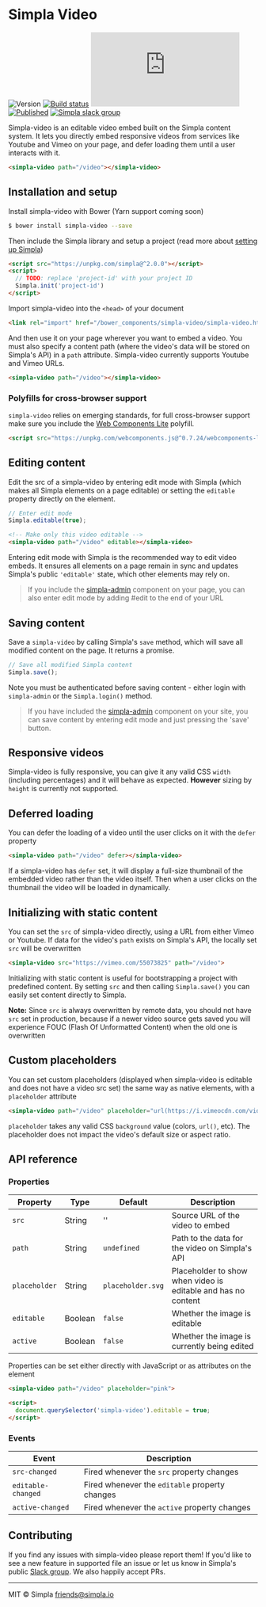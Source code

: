 # Simpla Video
![Version][bower-badge] [![Build status][travis-badge]][travis-url] ![Size][size-badge] [![Published][webcomponents-badge]][webcomponents-url] [![Simpla slack group][slack-badge]][slack-url]

Simpla-video is an editable video embed built on the Simpla content system. It lets you directly embed responsive videos from services like Youtube and Vimeo on your page, and defer loading them until a user interacts with it.

<!---
```
<custom-element-demo>
  <template>
    <script src="../webcomponentsjs/webcomponents-lite.js"></script>
    <link rel="import" href="simpla-video.html">

    <script src="https://unpkg.com/simpla@2.0.0"></script>
    <script>
      Simpla.init('local');
      Simpla.editable(true);
    </script>

    <style>
      simpla-video {
        max-width: 38rem;
        margin: 0 auto
      }
    </style>
    <next-code-block></next-code-block>
  </template>
</custom-element-demo>
```
-->
```html
<simpla-video path="/video"></simpla-video>
```

## Installation and setup

Install simpla-video with Bower (Yarn support coming soon)

```sh
$ bower install simpla-video --save
```

Then include the Simpla library and setup a project (read more about [setting up Simpla](https://www.simpla.io/docs/guides/get-started))

```html
<script src="https://unpkg.com/simpla@^2.0.0"></script>
<script>
  // TODO: replace 'project-id' with your project ID
  Simpla.init('project-id')
</script>
```

Import simpla-video into the `<head>` of your document

```html
<link rel="import" href="/bower_components/simpla-video/simpla-video.html">
```

And then use it on your page wherever you want to embed a video. You must also specify a content path (where the video's data will be stored on Simpla's API) in a `path` attribute. Simpla-video currently supports Youtube and Vimeo URLs.

```html
<simpla-video path="/video"></simpla-video>
```

### Polyfills for cross-browser support

`simpla-video` relies on emerging standards, for full cross-browser support make sure you include the [Web Components Lite](https://github.com/webcomponents/webcomponentsjs) polyfill.

```html
<script src="https://unpkg.com/webcomponents.js@^0.7.24/webcomponents-lite.min.js" async></script>
```

## Editing content

Edit the src of a simpla-video by entering edit mode with Simpla (which makes all Simpla elements on a page editable) or setting the `editable` property directly on the element.

```js
// Enter edit mode
Simpla.editable(true);
```

```html
<!-- Make only this video editable -->
<simpla-video path="/video" editable></simpla-video>
```

Entering edit mode with Simpla is the recommended way to edit video embeds. It ensures all elements on a page remain in sync and updates Simpla's public `'editable'` state, which other elements may rely on.

> If you include the [simpla-admin](https://webcomponents.org/element/SimplaElements/simpla-admin) component on your page, you can also enter edit mode by adding #edit to the end of your URL

## Saving content

Save a `simpla-video` by calling Simpla's `save` method, which will save all modified content on the page. It returns a promise.

```js
// Save all modified Simpla content
Simpla.save();
```

Note you must be authenticated before saving content - either login with `simpla-admin` or the `Simpla.login()` method.

> If you have included the [simpla-admin](http://webcomponents.org/element/SimplaElements/simpla-admin) component on your site, you can save content by entering edit mode and just pressing the 'save' button.

## Responsive videos

Simpla-video is fully responsive, you can give it any valid CSS `width` (including percentages) and it will behave as expected. **However** sizing by `height` is currently not supported.

## Deferred loading

You can defer the loading of a video until the user clicks on it with the `defer` property

```html
<simpla-video path="/video" defer></simpla-video>
```

If a simpla-video has `defer` set, it will display a full-size thumbnail of the embedded video rather than the video itself. Then when a user clicks on the thumbnail the video will be loaded in dynamically.

## Initializing with static content

You can set the `src` of simpla-video directly, using a URL from either Vimeo or Youtube. If data for the video's `path` exists on Simpla's API, the locally set `src` will be overwritten

```html
<simpla-video src="https://vimeo.com/55073825" path="/video">
```

Initializing with static content is useful for bootstrapping a project with predefined content. By setting `src` and then calling `Simpla.save()` you can easily set content directly to Simpla.

**Note:** Since `src` is always overwritten by remote data, you should not have `src` set in production, because if a newer video source gets saved you will experience FOUC (Flash Of Unformatted Content) when the old one is overwritten

## Custom placeholders

You can set custom placeholders (displayed when simpla-video is editable and does not have a video src set) the same way as native elements, with a `placeholder` attribute

```html
<simpla-video path="/video" placeholder="url(https://i.vimeocdn.com/video/499134794_1280x720.jpg)">
```

`placeholder` takes any valid CSS `background` value (colors, `url()`, etc). The placeholder does not impact the video's default size or aspect ratio.

## API reference

### Properties

Property      | Type    | Default           | Description                                                   
------------- | ------- | ----------------- | -----------                                                   
`src`         | String  | ''                | Source URL of the video to embed
`path`        | String  | `undefined`       | Path to the data for the video on Simpla's API
`placeholder` | String  | `placeholder.svg` | Placeholder to show when video is editable and has no content 
`editable`    | Boolean | `false`           | Whether the image is editable                                 
`active`      | Boolean | `false`           | Whether the image is currently being edited                   

Properties can be set either directly with JavaScript or as attributes on the element

```html
<simpla-video path="/video" placeholder="pink">

<script>
  document.querySelector('simpla-video').editable = true;
</script>
```

### Events

Event              | Description                                    
------------------ | -----------                                    
`src-changed`      | Fired whenever the `src` property changes      
`editable-changed` | Fired whenever the `editable` property changes 
`active-changed`   | Fired whenever the `active` property changes   

## Contributing

If you find any issues with simpla-video please report them! If you'd like to see a new feature in supported file an issue or let us know in Simpla's public [Slack group](https://slack.simpla.io). We also happily accept PRs. 

---

MIT © Simpla <friends@simpla.io>

[bower-badge]: https://img.shields.io/bower/v/simpla-video.svg
[bowerlicense-badge]: https://img.shields.io/bower/l/simpla-video.svg
[travis-badge]: https://img.shields.io/travis/SimplaElements/simpla-video.svg
[travis-url]: https://travis-ci.org/SimplaElements/simpla-video
[bowerdeps-badge]: https://img.shields.io/gemnasium/SimplaElements/simpla-video.svg
[bowerdeps-url]: https://gemnasium.com/bower/simpla-video
[size-badge]: https://badges.herokuapp.com/size/github/SimplaElements/simpla-video/master/simpla-video.html?gzip=true
[webcomponents-badge]: https://img.shields.io/badge/webcomponents.org-published-blue.svg
[webcomponents-url]: https://www.webcomponents.org/element/SimplaElements/simpla-video
[slack-badge]: http://slack.simpla.io/badge.svg
[slack-url]: https://slack.simpla.io

